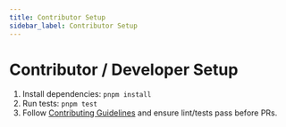 ```yaml
---
title: Contributor Setup
sidebar_label: Contributor Setup
---
```


# Contributor / Developer Setup

1. Install dependencies: `pnpm install`
2. Run tests: `pnpm test`
3. Follow [Contributing Guidelines](/docs/references/contributing) and ensure lint/tests pass before PRs.
